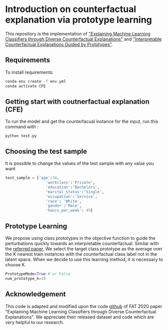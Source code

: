 # Introduction on counterfactual explanation via prototype learning
This repository is the implementation of ["Explaining Machine Learning Classifiers through Diverse Counterfactual Explanations"](https://dl.acm.org/doi/pdf/10.1145/3351095.3372850) and ["Interpretable Counterfactual Explanations Guided by Prototypes"](https://arxiv.org/pdf/1907.02584.pdf).
## Requirements
To install requirements:

```sh
conda env create -f env.yml
conda activate CFE
```

## Getting start with coutnerfactual explanation (CFE) 
To run the model and get the counterfacual instance for the input, run this command with :
```
python test.py
```
## Choosing the test sample
It is possible to change the values of the test sample with any value you want
```py
test_sample = {'age':34,
                  'workclass':'Private',
                  'education':'Bachelors',
                  'marital_status':'Single',
                  'occupation':'Service',
                  'race': 'White',
                  'gender':'Male',
                  'hours_per_week': 45}
```
## Prototype Learning
We propose using class prototypes in the objective function to guide the perturbations quickly towards an interpretable counterfactual. Similar with the [referred paper](https://arxiv.org/pdf/1907.02584.pdf), We select the target class prototype as the average over the K nearest train instances with the counterfactual class label not in the latent space. When we decide to use this learning method, it is necessary to choose K.

```py
PrototypeMode=True # or False
num_prototype_k=10
```

## Acknowledgement
This code is adapted and modified upon the code [github](https://github.com/interpretml/DiCE) of FAT 2020 paper "Explaining Machine Learning Classifiers through Diverse
Counterfactual Explanations". We appreciate their released dataset and code which are very helpful to our research.
